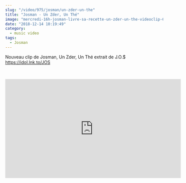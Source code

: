 ```yaml
--- 
slug: "/video/975/josman/un-zder-un-the"
title: "Josman - Un Zder, Un Thé"
image: "mercredi-16h-josman-livre-sa-recette-un-zder-un-the-videoclip-649.jpg"
date: "2018-12-14 10:19:49"
category:
  - music video
tags:
  - Josman
---
```

<p>Nouveau clip de Josman, Un Zder, Un Thé extrait de J.O.$<br />
<a href="https://www.youtube.com/redirect?v=9Va9UCOUV0s&event=video_description&q=https%3A%2F%2Fidol.lnk.to%2FJOS&redir_token=HtCaVZuhe7BU-hkVsVs6RWufgxB8MTU0NDg2NDYyOEAxNTQ0Nzc4MjI4">https://idol.lnk.to/JOS</a></p><br/><p><iframe width="560" height="315" src="https://www.youtube.com/embed/9Va9UCOUV0s" frameborder="0" allow="accelerometer; autoplay; encrypted-media; gyroscope; picture-in-picture" allowfullscreen></iframe></p>